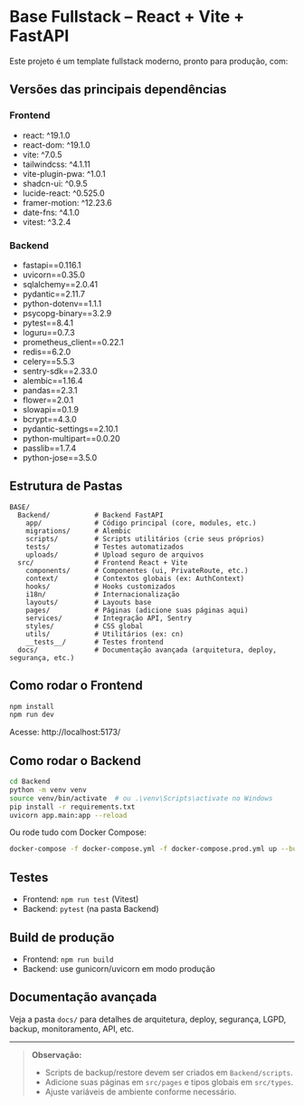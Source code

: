 # Base Fullstack – React + Vite + FastAPI

Este projeto é um template fullstack moderno, pronto para produção, com:

## Versões das principais dependências

### Frontend
- react: ^19.1.0
- react-dom: ^19.1.0
- vite: ^7.0.5
- tailwindcss: ^4.1.11
- vite-plugin-pwa: ^1.0.1
- shadcn-ui: ^0.9.5
- lucide-react: ^0.525.0
- framer-motion: ^12.23.6
- date-fns: ^4.1.0
- vitest: ^3.2.4

### Backend
- fastapi==0.116.1
- uvicorn==0.35.0
- sqlalchemy==2.0.41
- pydantic==2.11.7
- python-dotenv==1.1.1
- psycopg-binary==3.2.9
- pytest==8.4.1
- loguru==0.7.3
- prometheus_client==0.22.1
- redis==6.2.0
- celery==5.5.3
- sentry-sdk==2.33.0
- alembic==1.16.4
- pandas==2.3.1
- flower==2.0.1
- slowapi==0.1.9
- bcrypt==4.3.0
- pydantic-settings==2.10.1
- python-multipart==0.0.20
- passlib==1.7.4
- python-jose==3.5.0

## Estrutura de Pastas

```
BASE/
  Backend/           # Backend FastAPI
    app/             # Código principal (core, modules, etc.)
    migrations/      # Alembic
    scripts/         # Scripts utilitários (crie seus próprios)
    tests/           # Testes automatizados
    uploads/         # Upload seguro de arquivos
  src/               # Frontend React + Vite
    components/      # Componentes (ui, PrivateRoute, etc.)
    context/         # Contextos globais (ex: AuthContext)
    hooks/           # Hooks customizados
    i18n/            # Internacionalização
    layouts/         # Layouts base
    pages/           # Páginas (adicione suas páginas aqui)
    services/        # Integração API, Sentry
    styles/          # CSS global
    utils/           # Utilitários (ex: cn)
    __tests__/       # Testes frontend
  docs/              # Documentação avançada (arquitetura, deploy, segurança, etc.)
```

## Como rodar o Frontend
```bash
npm install
npm run dev
```
Acesse: http://localhost:5173/

## Como rodar o Backend
```bash
cd Backend
python -m venv venv
source venv/bin/activate  # ou .\venv\Scripts\activate no Windows
pip install -r requirements.txt
uvicorn app.main:app --reload
```
Ou rode tudo com Docker Compose:
```bash
docker-compose -f docker-compose.yml -f docker-compose.prod.yml up --build
```

## Testes
- Frontend: `npm run test` (Vitest)
- Backend: `pytest` (na pasta Backend)

## Build de produção
- Frontend: `npm run build`
- Backend: use gunicorn/uvicorn em modo produção

## Documentação avançada
Veja a pasta `docs/` para detalhes de arquitetura, deploy, segurança, LGPD, backup, monitoramento, API, etc.

---

> **Observação:**
> - Scripts de backup/restore devem ser criados em `Backend/scripts`.
> - Adicione suas páginas em `src/pages` e tipos globais em `src/types`.
> - Ajuste variáveis de ambiente conforme necessário.
